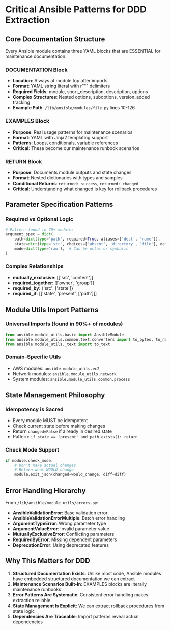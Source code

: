 # Critical Ansible Patterns for DDD Extraction

## Core Documentation Structure
Every Ansible module contains three YAML blocks that are ESSENTIAL for maintenance documentation:

### DOCUMENTATION Block
- **Location**: Always at module top after imports
- **Format**: YAML string literal with r""" delimiters
- **Required Fields**: module, short_description, description, options
- **Complex Structures**: Nested options, suboptions, version_added tracking
- **Example Path**: `/lib/ansible/modules/file.py` lines 10-126

### EXAMPLES Block  
- **Purpose**: Real usage patterns for maintenance scenarios
- **Format**: YAML with Jinja2 templating support
- **Patterns**: Loops, conditionals, variable references
- **Critical**: These become our maintenance runbook scenarios

### RETURN Block
- **Purpose**: Documents module outputs and state changes
- **Format**: Nested dictionaries with types and samples
- **Conditional Returns**: `returned: success`, `returned: changed`
- **Critical**: Understanding what changed is key for rollback procedures

## Parameter Specification Patterns

### Required vs Optional Logic
```python
# Pattern found in 70+ modules
argument_spec = dict(
    path=dict(type='path', required=True, aliases=['dest', 'name']),
    state=dict(type='str', choices=['absent', 'directory', 'file'], default='file'),
    mode=dict(type='raw'),  # Can be octal or symbolic
)
```

### Complex Relationships
- **mutually_exclusive**: [['src', 'content']]
- **required_together**: [['owner', 'group']]
- **required_by**: {'src': ['state']}
- **required_if**: [['state', 'present', ['path']]]

## Module Utils Import Patterns

### Universal Imports (found in 90%+ of modules)
```python
from ansible.module_utils.basic import AnsibleModule
from ansible.module_utils.common.text.converters import to_bytes, to_native
from ansible.module_utils._text import to_text
```

### Domain-Specific Utils
- AWS modules: `ansible.module_utils.ec2`
- Network modules: `ansible.module_utils.network`
- System modules: `ansible.module_utils.common.process`

## State Management Philosophy

### Idempotency is Sacred
- Every module MUST be idempotent
- Check current state before making changes
- Return `changed=False` if already in desired state
- Pattern: `if state == 'present' and path.exists(): return`

### Check Mode Support
```python
if module.check_mode:
    # Don't make actual changes
    # Return what WOULD change
    module.exit_json(changed=would_change, diff=diff)
```

## Error Handling Hierarchy

From `/lib/ansible/module_utils/errors.py`:
- **AnsibleValidationError**: Base validation error
- **AnsibleValidationErrorMultiple**: Batch error handling
- **ArgumentTypeError**: Wrong parameter type
- **ArgumentValueError**: Invalid parameter value
- **MutuallyExclusiveError**: Conflicting parameters
- **RequiredByError**: Missing dependent parameters
- **DeprecationError**: Using deprecated features

## Why This Matters for DDD

1. **Structured Documentation Exists**: Unlike most code, Ansible modules have embedded structured documentation we can extract
2. **Maintenance Scenarios Built-In**: EXAMPLES blocks are literally maintenance runbooks
3. **Error Patterns Are Systematic**: Consistent error handling makes extraction reliable
4. **State Management Is Explicit**: We can extract rollback procedures from state logic
5. **Dependencies Are Traceable**: Import patterns reveal actual dependencies